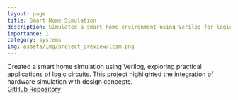 ```yaml
---
layout: page
title: Smart Home Simulation
description: Simulated a smart home environment using Verilog for logic circuit analysis.
importance: 1
category: systems
img: assets/img/project_preview/lcsm.png
---
```


Created a smart home simulation using Verilog, exploring practical applications of logic circuits. This project highlighted the integration of hardware simulation with design concepts.  
[GitHub Repository](https://github.com/Computer-Engineering-Department-Archive/CE201-LC-Project)
